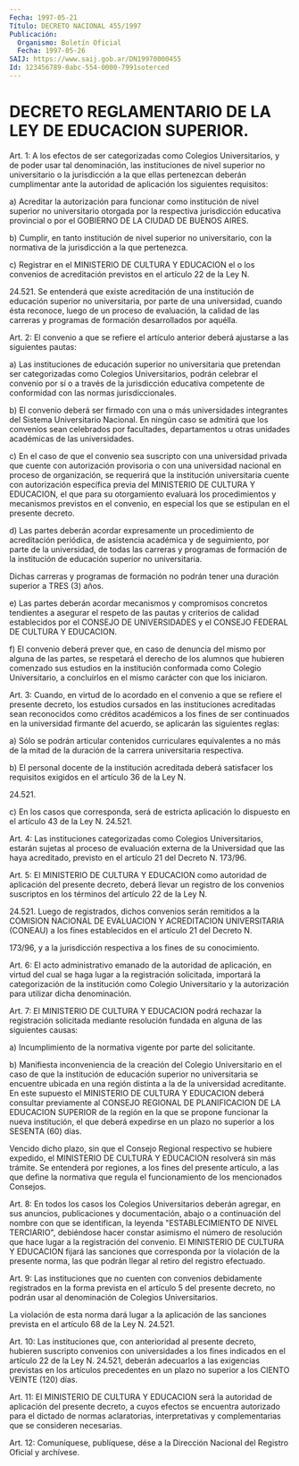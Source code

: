 ```yaml
---
Fecha: 1997-05-21
Título: DECRETO NACIONAL 455/1997
Publicación:
  Organismo: Boletín Oficial
  Fecha: 1997-05-26
SAIJ: https://www.saij.gob.ar/DN19970000455
Id: 123456789-0abc-554-0000-7991soterced
---
```

# DECRETO REGLAMENTARIO DE LA LEY DE EDUCACION SUPERIOR.

<a id="1"></a>
Art. 1:  A  los  efectos  de ser categorizadas como Colegios Universitarios, y de poder usar tal denominación, las instituciones de nivel superior no universitario o la jurisdicción a la que ellas pertenezcan deberán cumplimentar ante  la  autoridad  de aplicación los siguientes requisitos:

a)  Acreditar  la  autorización para funcionar como institución  de nivel  superior  no  universitario    otorgada  por  la  respectiva jurisdicción educativa provincial o por el GOBIERNO DE LA CIUDAD DE BUENOS AIRES.

b) Cumplir, en tanto institución de nivel superior no universitario,  con  la  normativa  de  la jurisdicción  a  la  que pertenezca.

c)  Registrar en el MINISTERIO DE CULTURA  Y  EDUCACION  el  o  los convenios de  acreditación previstos en el artículo 22 de la Ley N.

24.521. Se entenderá  que existe acreditación de una institución de educación superior no universitaria,  por parte de una universidad, cuando ésta reconoce, luego de un proceso de evaluación, la calidad de las carreras y programas de formación  desarrollados por aquélla.

<a id="2"></a>
Art. 2: El convenio a que se refiere el artículo  anterior deberá ajustarse a las siguientes pautas:

a)  Las  instituciones  de educación superior no universitaria  que pretendan ser categorizadas  como  Colegios  Universitarios, podrán celebrar el convenio por sí o a través de la jurisdicción educativa competente    de    conformidad  con  las  normas  jurisdiccionales.

b) El convenio deberá  ser  firmado  con  una  o  más universidades integrantes del Sistema Universitario Nacional. En  ningún  caso se admitirá    que  los  convenios  sean  celebrados  por  facultades, departamentos  u  otras  unidades  académicas  de las universidades.

c) En el caso de que el convenio sea suscripto con  una universidad privada que cuente con autorización provisoria o con una universidad  nacional en proceso de organización, se requerirá  que la institución  universitaria  cuente  con  autorización específica previa  del  MINISTERIO  DE CULTURA Y EDUCACION,  el  que  para  su otorgamiento evaluará los  procedimientos y mecanismos previstos en el  convenio, en especial los  que  se  estipulan  en  el  presente decreto.

d) Las  partes  deberán  acordar  expresamente  un procedimiento de acreditación periódica, de asistencia académica y  de  seguimiento, por  parte de la universidad, de todas las carreras y programas  de formación de la institución de educación superior no universitaria.

Dichas  carreras  y  programas  de  formación  no  podrán tener una duración superior a TRES (3) años.

e)  Las  partes deberán acordar mecanismos y compromisos  concretos tendientes  a  asegurar  el  respeto  de  las pautas y criterios de calidad establecidos por el CONSEJO DE UNIVERSIDADES  y  el CONSEJO FEDERAL DE CULTURA Y EDUCACION.

f) El convenio deberá prever que, en caso de denuncia del mismo por alguna  de  las partes, se respetará el derecho de los alumnos  que hubieren comenzado  sus  estudios en la institución conformada como Colegio Universitario, a concluirlos  en  el mismo carácter con que los iniciaron.

<a id="3"></a>
Art. 3: Cuando, en virtud de lo acordado en  el  convenio a que se refiere  el  presente  decreto,  los  estudios  cursados    en  las instituciones acreditadas sean reconocidos como créditos académicos a  los  fines  de  ser  continuados  en la universidad firmante del acuerdo, se aplicarán las siguientes reglas:

a) Sólo se podrán articular contenidos  curriculares equivalentes a no  más  de  la  mitad  de la duración de la carrera  universitaria respectiva.

b)  El  personal  docente  de   la  institución  acreditada  deberá satisfacer los requisitos exigidos en el artículo 36 de la Ley N.

24.521.

c) En los casos que corresponda,  será  de  estricta  aplicación lo dispuesto en el artículo 43 de la Ley N. 24.521.

<a id="4"></a>
Art. 4: Las instituciones categorizadas como Colegios Universitarios, estarán sujetas al proceso de evaluación externa de la Universidad que las haya acreditado, previsto en el artículo 21 del Decreto N. 173/96.

<a id="5"></a>
Art.  5:  El MINISTERIO DE CULTURA Y EDUCACION como autoridad  de aplicación del  presente  decreto, deberá llevar un registro de los convenios suscriptos en los términos del artículo 22 de la Ley N.

24.521. Luego de registrados,  dichos  convenios  serán remitidos a la COMISION NACIONAL DE EVALUACION  Y  ACREDITACION  UNIVERSITARIA (CONEAU) a  los fines establecidos en el artículo 21 del Decreto N.

173/96, y a la jurisdicción respectiva a los fines de su conocimiento.

<a id="6"></a>
Art.  6:  El acto  administrativo  emanado  de  la  autoridad  de aplicación, en  virtud  del  cual  se  haga lugar a la registración solicitada,  importará la categorización  de  la  institución  como Colegio  Universitario   y  la  autorización  para  utilizar  dicha denominación.

<a id="7"></a>
Art. 7: El MINISTERIO DE  CULTURA  Y  EDUCACION  podrá rechazar la registración solicitada mediante resolución fundada  en  alguna  de las siguientes causas:

a) Incumplimiento de la normativa vigente por parte del solicitante.

b) Manifiesta inconveniencia de la creación del Colegio Universitario  en  el  caso  de  que  la  institución  de educación superior  no  universitaria  se  encuentre  ubicada  en  una región distinta  a  la de la universidad acreditante. En este supuesto  el MINISTERIO DE  CULTURA  Y EDUCACION deberá consultar previamente al CONSEJO REGIONAL DE PLANIFICACION  DE  LA  EDUCACION SUPERIOR de la región en la que se propone funcionar la nueva  institución, el que deberá expedirse en un plazo no superior a los SESENTA  (60)  días.

Vencido  dicho  plazo,  sin  que  el Consejo Regional respectivo se hubiere expedido, el MINISTERIO DE  CULTURA  Y  EDUCACION resolverá sin  más  trámite.  Se  entenderá  por  regiones, a los  fines  del presente  artículo,  a las que define la normativa  que  regula  el funcionamiento de los mencionados Consejos.

<a id="8"></a>
Art. 8: En todos los  casos  los  Colegios  Universitarios deberán agregar, en sus anuncios, publicaciones y documentación,  abajo o a continuación   del  nombre  con  que  se  identifican,  la  leyenda "ESTABLECIMIENTO  DE  NIVEL  TERCIARIO",  debiéndose  hacer constar asimismo  el  número de resolución que hace lugar a la registración del convenio. El  MINISTERIO  DE  CULTURA  Y  EDUCACION  fijará las sanciones  que  corresponda por la violación de la presente  norma, las   que  podrán  llegar  al  retiro  del  registro  efectuado.

<a id="9"></a>
Art. 9: Las instituciones que no cuenten con convenios debidamente registrados en la  forma  prevista  en  el  artículo 5 del presente decreto, no podrán usar al denominación de Colegios Universitarios.

La  violación  de  esta  norma  dará lugar a la aplicación  de  las sanciones  prevista  en  el  artículo  68  de  la  Ley N. 24.521.

<a id="10"></a>
Art.  10: Las instituciones que,  con  anterioridad  al  presente decreto, hubieren suscripto convenios con universidades a los fines indicados en el artículo 22 de la Ley N. 24.521, deberán adecuarlos a las exigencias previstas en los artículos precedentes en un plazo no superior a los CIENTO VEINTE (120) días.

<a id="11"></a>
Art. 11: El  MINISTERIO  DE CULTURA Y EDUCACION será la autoridad de aplicación del presente decreto,  a  cuyos  efectos se encuentra autorizado para el dictado de normas aclaratorias,  interpretativas y complementarias que se consideren necesarias.

<a id="12"></a>
Art. 12: Comuníquese, publíquese, dése a la Dirección  Nacional del Registro  Oficial y archívese.